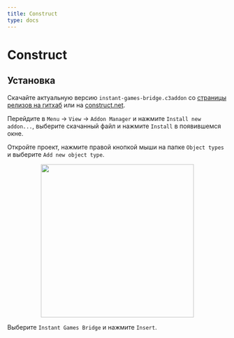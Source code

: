 ```yaml
---
title: Construct
type: docs
---
```


# **Construct**

## **Установка**

Скачайте актуальную версию `instant-games-bridge.c3addon` со [страницы релизов на гитхаб](https://github.com/instant-games-bridge/instant-games-bridge-construct/releases) или на [construct.net](https://www.construct.net/en/make-games/addons/748/instant-games-bridge).

Перейдите в `Menu` → `View` → `Addon Manager` и нажмите `Install new addon...`, выберите скачанный файл и нажмите `Install` в появившемся окне.
 
Откройте проект, нажмите правой кнопкой мыши на папке `Object types` и выберите `Add new object type`.

<div style="text-align: center;">
	<img width="350" src="/images/construct/1.png">
</div>

Выберите `Instant Games Bridge` и нажмите `Insert`.